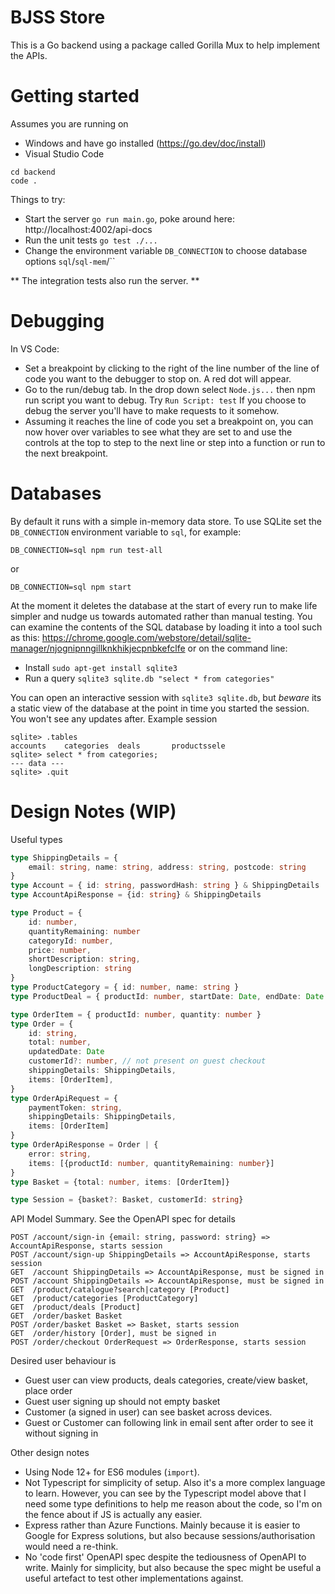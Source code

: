 # BJSS Store 

This is a Go backend using a package called Gorilla Mux to help implement the APIs. 

# Getting started
Assumes you are running on 
* Windows and have go installed (https://go.dev/doc/install)
* Visual Studio Code

```
cd backend
code .
```
Things to try:
* Start the server `go run main.go`, poke around here: http://localhost:4002/api-docs
* Run the unit tests `go test ./...`
* Change the environment variable `DB_CONNECTION` to choose database options `sql`/`sql-mem`/``

** The integration tests also run the server. **

# Debugging

In VS Code:
* Set a breakpoint by clicking to the right of the line number of the line of code you want to the debugger to stop on. A red dot will appear. 
* Go to the run/debug tab. In the drop down select `Node.js...` then npm run script you want to debug. Try `Run Script: test`
If you choose to debug the server you'll have to make requests to it somehow.
* Assuming it reaches the line of code you set a breakpoint on, you can now hover over variables to see what they are set to and use the controls at the top to step to the next line or step into a function or run to the next breakpoint. 

# Databases
By default it runs with a simple in-memory data store. To use SQLite set the
`DB_CONNECTION` environment variable to `sql`, for example:
```
DB_CONNECTION=sql npm run test-all
```
or 
```
DB_CONNECTION=sql npm start
```
At the moment it deletes the database at the start of every run to make life simpler and nudge us towards automated rather than manual testing.  You can examine the contents of the SQL database by loading it into a tool such as this: https://chrome.google.com/webstore/detail/sqlite-manager/njognipnngillknkhikjecpnbkefclfe or on the command line:
* Install `sudo apt-get install sqlite3`
* Run a query `sqlite3 sqlite.db "select * from categories"`

You can open an interactive session with `sqlite3 sqlite.db`, but *beware* its a static view of the database at the point in time you started the session. You won't see any updates after. Example session
```
sqlite> .tables
accounts    categories  deals       productssele
sqlite> select * from categories;
--- data ---
sqlite> .quit
```

# Design Notes (WIP)
Useful types
```typescript
type ShippingDetails = {
    email: string, name: string, address: string, postcode: string
}
type Account = { id: string, passwordHash: string } & ShippingDetails
type AccountApiResponse = {id: string} & ShippingDetails

type Product = {
    id: number, 
    quantityRemaining: number
    categoryId: number, 
    price: number,
    shortDescription: string, 
    longDescription: string
}
type ProductCategory = { id: number, name: string }
type ProductDeal = { productId: number, startDate: Date, endDate: Date }

type OrderItem = { productId: number, quantity: number }
type Order = {
    id: string, 
    total: number, 
    updatedDate: Date
    customerId?: number, // not present on guest checkout
    shippingDetails: ShippingDetails, 
    items: [OrderItem],
}
type OrderApiRequest = {
    paymentToken: string, 
    shippingDetails: ShippingDetails, 
    items: [OrderItem]
}
type OrderApiResponse = Order | {
    error: string, 
    items: [{productId: number, quantityRemaining: number}]
}
type Basket = {total: number, items: [OrderItem]}

type Session = {basket?: Basket, customerId: string}
```

API Model Summary.  See the OpenAPI spec for details
```
POST /account/sign-in {email: string, password: string} => AccountApiResponse, starts session
POST /account/sign-up ShippingDetails => AccountApiResponse, starts session
GET  /account ShippingDetails => AccountApiResponse, must be signed in
POST /account ShippingDetails => AccountApiResponse, must be signed in
GET  /product/catalogue?search|category [Product]
GET  /product/categories [ProductCategory]
GET  /product/deals [Product]
GET  /order/basket Basket
POST /order/basket Basket => Basket, starts session
GET  /order/history [Order], must be signed in
POST /order/checkout OrderRequest => OrderResponse, starts session
```

Desired user behaviour is
- Guest user can view products, deals categories, create/view basket, place order
- Guest user signing up should not empty basket 
- Customer (a signed in user) can see basket across devices.
- Guest or Customer can following link in email sent after order to see it without signing in

Other design notes
- Using Node 12+ for ES6 modules (`import`).
- Not Typescript for simplicity of setup. Also it's a more complex language to learn. However, you can see by the Typescript model above that I need some type definitions to help me reason about the code, so I'm on the fence about if JS is actually any easier.
- Express rather than Azure Functions. Mainly because it is easier to Google for Express solutions, but also because sessions/authorisation would need a re-think.
- No 'code first' OpenAPI spec despite the tediousness of OpenAPI to write. Mainly for simplicity, but also because the spec might be useful a useful artefact to test other implementations against. 
